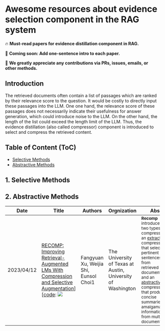 # Awesome resources about evidence selection component in the RAG system

🔥 **Must-read papers for evidence distillation component in RAG.**

🏃 **Coming soon: Add one-sentence intro to each paper.**

🌟 **We greatly appreciate any contributions via PRs, issues, emails, or other methods.**


## Introduction

The retrieved documents often contain a list of passages which are ranked by their relevance score to the question. It would be costly to directly input these passages into the LLM. One one hand, the relevance score of these passages does not necessarily indicate their usefulness for answer generation, which could introduce noise to the LLM. On the other hand, the length of the list could exceed the length limit of the LLM. Thus, the evidence distillation (also called compressor) component is introduced to select and compress the retrieved content.



## Table of Content (ToC)


- [Selective Methods](#selection)
- [Abstractive Methods](#abstractive)


## 1. Selective Methods <a id="methods"></a>



## 2. Abstractive Methods <a id="abstractive"></a>

| Date       | Title                                                                                                           | Authors                                  | Orgnization                                                                                                   | Abs                                                                                             |
|------------|-----------------------------------------------------------------------------------------------------------------|------------------------------------------|---------------------------------------------------------------------------------------------------------|--------------------------------------------------------------------------------------------------|
|2023/04/12| [RECOMP: Improving Retrieval-Augmented LMs With Compression and Selective Augmentation](https://arxiv.org/pdf/2310.04408.pdf)] <br>[[code](https://github.com/carriex/recomp): ![](https://img.shields.io/github/stars/carriex/recomp.svg?style=social)|Fangyuan Xu, Weijia Shi, Eunsol Choi1 |The University of Texas at Austin, University of Washington|<small>**Recomp** introduces two types of compressors: an <u>extractive</u> compressor that selects pertinent sentences from retrieved documents, and an <u>abstractive</u> compressor that produces concise summaries by amalgamating information from multiple documents.</small>|
